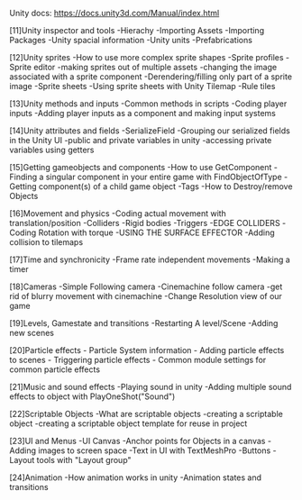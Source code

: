 Unity docs: https://docs.unity3d.com/Manual/index.html

[11]Unity inspector and tools
    -Hierachy
    -Importing Assets
    -Importing Packages
    -Unity spacial information
    -Unity units
    -Prefabrications

[12]Unity sprites
    -How to use more complex sprite shapes
    -Sprite profiles
    -Sprite editor
    -making sprites out of multiple assets
    -changing the image associated with a sprite component
    -Derendering/filling only part of a sprite image
    -Sprite sheets
    -Using sprite sheets with Unity Tilemap
    -Rule tiles

[13]Unity methods and inputs
    -Common methods in scripts
    -Coding player inputs
    -Adding player inputs as a component and making input systems

[14]Unity attributes and fields
    -SerializeField
    -Grouping our serialized fields in the Unity UI
    -public and private variables in unity
    -accessing private variables using getters

[15]Getting gameobjects and components
    -How to use GetComponent
    -Finding a singular component in your entire game with FindObjectOfType
    -Getting component(s) of a child game object
    -Tags
    -How to Destroy/remove Objects

[16]Movement and physics
    -Coding actual movement with translation/position
    -Colliders
    -Rigid bodies
    -Triggers
    -EDGE COLLIDERS
    -Coding Rotation with torque
    -USING THE SURFACE EFFECTOR
    -Adding collision to tilemaps
    
[17]Time and synchronicity
        -Frame rate independent movements
        -Making a timer

[18]Cameras
    -Simple Following camera
    -Cinemachine follow camera
    -get rid of blurry movement with cinemachine
    -Change Resolution view of our game

[19]Levels, Gamestate and transitions
    -Restarting A level/Scene
    -Adding new scenes

[20]Particle effects
    - Particle System information
    - Adding particle effects to scenes
    - Triggering particle effects
    - Common module settings for common particle effects

[21]Music and sound effects
    -Playing sound in unity
    -Adding multiple sound effects to object with PlayOneShot("Sound")

[22]Scriptable Objects
    -What are scriptable objects
    -creating a scriptable object
    -creating a scriptable object template for reuse in project

[23]UI and Menus
    -UI Canvas
    -Anchor points for Objects in a canvas
    -Adding images to screen space
    -Text in UI with TextMeshPro
    -Buttons
    -Layout tools with "Layout group"

[24]Animation
    -How animation works in unity
    -Animation states and transitions